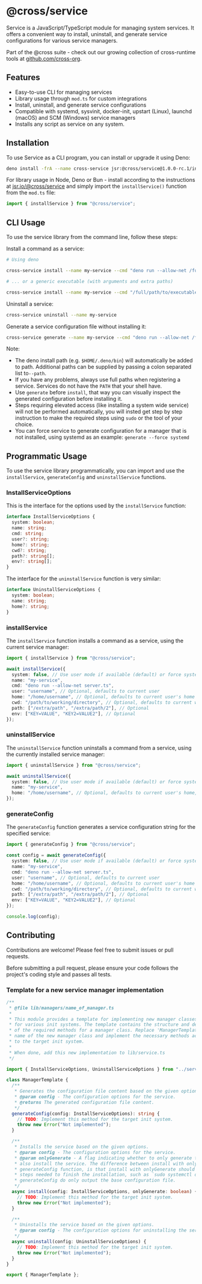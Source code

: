 # @cross/service

Service is a JavaScript/TypeScript module for managing system services. It offers a convenient way to install, uninstall, and generate service configurations for various service managers.

Part of the @cross suite - check out our growing collection of cross-runtime tools at [github.com/cross-org](https://github.com/cross-org).

## Features

- Easy-to-use CLI for managing services
- Library usage through `mod.ts` for custom integrations
- Install, uninstall, and generate service configurations
- Compatible with systemd, sysvinit, docker-init, upstart (Linux), launchd (macOS) and SCM (Windows) service managers
- Installs any script as service on any system.

## Installation

To use Service as a CLI program, you can install or upgrade it using Deno:

```sh
deno install -frA --name cross-service jsr:@cross/service@1.0.0-rc.1/install
```

For library usage in Node, Deno or Bun - install according to the instructions at [jsr.io/@cross/service](https://jsr.io/@cross/service) and simply import the `installService()` function from the
`mod.ts` file:

```ts
import { installService } from "@cross/service";
```

## CLI Usage

To use the service library from the command line, follow these steps:

Install a command as a service:

```sh
# Using deno

cross-service install --name my-service --cmd "deno run --allow-net /full/path/to/server.ts"

# ... or a generic executable (with arguments and extra paths)

cross-service install --name my-service --cmd "/full/path/to/executable --optional-arg /full/path/to/config.ext" --path "/add/this/to/path:/and/this"
```

Uninstall a service:

```sh
cross-service uninstall --name my-service
```

Generate a service configuration file without installing it:

```sh
cross-service generate --name my-service --cmd "deno run --allow-net /full/path/to/server.ts --arg /full/path/to/config.ext"
```

Note:

- The deno install path (e.g. `$HOME/.deno/bin`) will automatically be added to path. Additional paths can be supplied by passing a colon separated list to`--path`.
- If you have any problems, always use full paths when registering a service. Services do not have the `PATH` that your shell have.
- Use `generate` before `install`, that way you can visually inspect the generated configuration before installing it.
- Steps requiring elevated access (like installing a system wide service) will not be performed automatically, you will insted get step by step instruction to make the required steps using `sudo` or
  the tool of your choice.
- You can force service to generate configuration for a manager that is not installed, using systemd as an example: `generate --force systemd`

## Programmatic Usage

To use the service library programmatically, you can import and use the `installService`, `generateConfig` and `uninstallService` functions.

### InstallServiceOptions

This is the interface for the options used by the `installService` function:

```ts
interface InstallServiceOptions {
  system: boolean;
  name: string;
  cmd: string;
  user?: string;
  home?: string;
  cwd?: string;
  path?: string[];
  env?: string[];
}
```

The interface for the `uninstallService` function is very similar:

```ts
interface UninstallServiceOptions {
  system: boolean;
  name: string;
  home?: string;
}
```

### installService

The `installService` function installs a command as a service, using the current service manager:

```ts
import { installService } from "@cross/service";

await installService({
  system: false, // Use user mode if available (default) or force system mode
  name: "my-service",
  cmd: "deno run --allow-net server.ts",
  user: "username", // Optional, defaults to current user
  home: "/home/username", // Optional, defaults to current user's home
  cwd: "/path/to/working/directory", // Optional, defaults to current working directory
  path: ["/extra/path", "/extra/path/2"], // Optional
  env: ["KEY=VALUE", "KEY2=VALUE2"], // Optional
});
```

### uninstallService

The `uninstallService` function uninstalls a command from a service, using the currently installed service manager:

```ts
import { uninstallService } from "@cross/service";

await uninstallService({
  system: false, // Use user mode if available (default) or force system mode
  name: "my-service",
  home: "/home/username", // Optional, defaults to current user's home, used in case of user services
});
```

### generateConfig

The `generateConfig` function generates a service configuration string for the specified service:

```ts
import { generateConfig } from "@cross/service";

const config = await generateConfig({
  system: false, // Use user mode if available (default) or force system mode
  name: "my-service",
  cmd: "deno run --allow-net server.ts",
  user: "username", // Optional, defaults to current user
  home: "/home/username", // Optional, defaults to current user's home
  cwd: "/path/to/working/directory", // Optional, defaults to current working directory,
  path: ["/extra/path", "/extra/path/2"], // Optional
  env: ["KEY=VALUE", "KEY2=VALUE2"], // Optional
});

console.log(config);
```

## Contributing

Contributions are welcome! Please feel free to submit issues or pull requests.

Before submitting a pull request, please ensure your code follows the project's coding style and passes all tests.

### Template for a new service manager implementation

```ts
/**
 * @file lib/managers/name_of_manager.ts
 *
 * This module provides a template for implementing new manager classes
 * for various init systems. The template contains the structure and descriptions
 * of the required methods for a manager class. Replace 'ManagerTemplate' with the
 * name of the new manager class and implement the necessary methods according
 * to the target init system.
 *
 * When done, add this new implementation to lib/service.ts
 */

import { InstallServiceOptions, UninstallServiceOptions } from "../service.ts";

class ManagerTemplate {
  /**
   * Generates the configuration file content based on the given options.
   * @param config - The configuration options for the service.
   * @returns The generated configuration file content.
   */
  generateConfig(config: InstallServiceOptions): string {
    // TODO: Implement this method for the target init system.
    throw new Error("Not implemented");
  }

  /**
   * Installs the service based on the given options.
   * @param config - The configuration options for the service.
   * @param onlyGenerate - A flag indicating whether to only generate the configuration or
   * also install the service. The difference between install with onlyGenerate and the
   * generateConfig function, is that install with onlyGenerate should console.log additional
   * steps needed to finish the installation, such as `sudo systemctl daemon-reload`.
   * generateConfig do only output the base configuration file.
   */
  async install(config: InstallServiceOptions, onlyGenerate: boolean) {
    // TODO: Implement this method for the target init system.
    throw new Error("Not implemented");
  }

  /**
   * Uninstalls the service based on the given options.
   * @param config - The configuration options for uninstalling the service.
   */
  async uninstall(config: UninstallServiceOptions) {
    // TODO: Implement this method for the target init system.
    throw new Error("Not implemented");
  }
}

export { ManagerTemplate };
```
